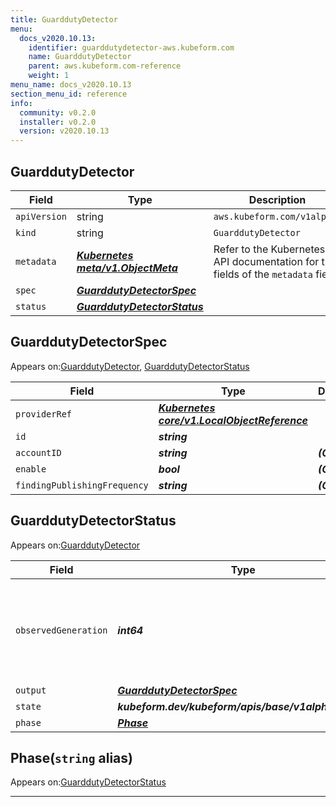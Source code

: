 ```yaml
---
title: GuarddutyDetector
menu:
  docs_v2020.10.13:
    identifier: guarddutydetector-aws.kubeform.com
    name: GuarddutyDetector
    parent: aws.kubeform.com-reference
    weight: 1
menu_name: docs_v2020.10.13
section_menu_id: reference
info:
  community: v0.2.0
  installer: v0.2.0
  version: v2020.10.13
---
```


## GuarddutyDetector
| Field | Type | Description |
| ------ | ----- | ----------- |
| `apiVersion` | string | `aws.kubeform.com/v1alpha1` |
|    `kind` | string | `GuarddutyDetector` |
| `metadata` | ***[Kubernetes meta/v1.ObjectMeta](https://kubernetes.io/docs/reference/generated/kubernetes-api/v1.13/#objectmeta-v1-meta)***|Refer to the Kubernetes API documentation for the fields of the `metadata` field.|
| `spec` | ***[GuarddutyDetectorSpec](#guarddutydetectorspec)***||
| `status` | ***[GuarddutyDetectorStatus](#guarddutydetectorstatus)***||
## GuarddutyDetectorSpec

Appears on:[GuarddutyDetector](#guarddutydetector), [GuarddutyDetectorStatus](#guarddutydetectorstatus)

| Field | Type | Description |
| ------ | ----- | ----------- |
| `providerRef` | ***[Kubernetes core/v1.LocalObjectReference](https://kubernetes.io/docs/reference/generated/kubernetes-api/v1.13/#localobjectreference-v1-core)***||
| `id` | ***string***||
| `accountID` | ***string***| ***(Optional)*** |
| `enable` | ***bool***| ***(Optional)*** |
| `findingPublishingFrequency` | ***string***| ***(Optional)*** |
## GuarddutyDetectorStatus

Appears on:[GuarddutyDetector](#guarddutydetector)

| Field | Type | Description |
| ------ | ----- | ----------- |
| `observedGeneration` | ***int64***| ***(Optional)*** Resource generation, which is updated on mutation by the API Server.|
| `output` | ***[GuarddutyDetectorSpec](#guarddutydetectorspec)***| ***(Optional)*** |
| `state` | ***kubeform.dev/kubeform/apis/base/v1alpha1.State***| ***(Optional)*** |
| `phase` | ***[Phase](#phase)***| ***(Optional)*** |
## Phase(`string` alias)

Appears on:[GuarddutyDetectorStatus](#guarddutydetectorstatus)

---
